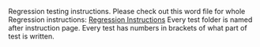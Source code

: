 Regression testing instructions.
Please check out this word file for whole Regression instructions: [Regression Instructions](./Regression_instructions/Regression_instructions.docx)
Every test folder is named after instruction page. Every test has numbers in brackets of what part of test is written.
